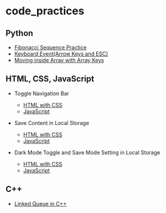 # code_practices
## Python
- [Fibonacci Sequence Practice](fibonacci.py)
- [Keyboard Event(Arrow Keys and ESC)](keyboard_event.py)
- [Moving inside Array with Array Keys](keyboard_move_inside_array.py)

## HTML, CSS, JavaScript
- Toggle Navigation Bar
    - [HTML with CSS](html_practices/toggle.html)
    - [JavaScript](html_practices/toggle.js)

- Save Content in Local Storage
    - [HTML with CSS](html_practices/localStorage.html)
    - [JavaScript](html_practices/localStorage.js)

- Dark Mode Toggle and Save Mode Setting in Local Storage
    - [HTML with CSS](html_practices/localStorage2.html)
    - [JavaScript](html_practices/localStorage2.js)

## C++
- [Linked Queue in C++](cpp/LinkedQueue%20in%20cpp)